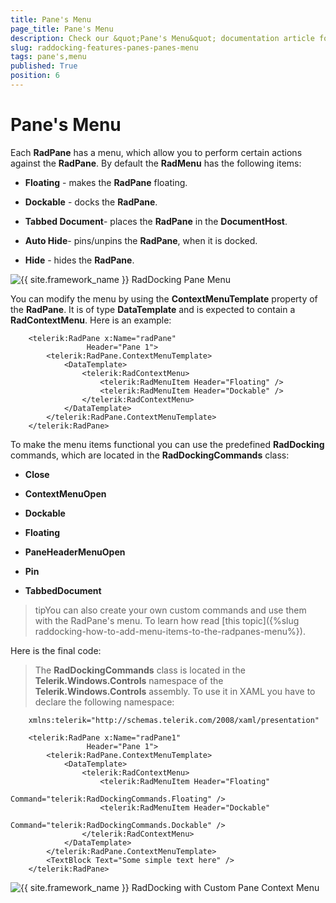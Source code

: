 ```yaml
---
title: Pane's Menu
page_title: Pane's Menu
description: Check our &quot;Pane's Menu&quot; documentation article for the RadDocking {{ site.framework_name }} control.
slug: raddocking-features-panes-panes-menu
tags: pane's,menu
published: True
position: 6
---
```


# Pane's Menu

Each __RadPane__ has a menu, which allow you to perform certain actions against the __RadPane__. By default the __RadMenu__ has the following items:

* __Floating__ - makes the __RadPane__ floating.

* __Dockable__ - docks the __RadPane__.

* __Tabbed Document__- places the __RadPane__ in the __DocumentHost__.

* __Auto Hide__- pins/unpins the __RadPane__, when it is docked.

* __Hide__ - hides the __RadPane__.

![{{ site.framework_name }} RadDocking Pane Menu](images/RadDocking_Features_Panes_Pane_Menu_01.png)

You can modify the menu by using the __ContextMenuTemplate__ property of the __RadPane__. It is of type __DataTemplate__ and is expected to contain a __RadContextMenu__. Here is an example:



```XAML
	<telerik:RadPane x:Name="radPane"
	             Header="Pane 1">
	    <telerik:RadPane.ContextMenuTemplate>
	        <DataTemplate>
	            <telerik:RadContextMenu>
	                <telerik:RadMenuItem Header="Floating" />
	                <telerik:RadMenuItem Header="Dockable" />
	            </telerik:RadContextMenu>
	        </DataTemplate>
	    </telerik:RadPane.ContextMenuTemplate>
	</telerik:RadPane>
```

To make the menu items functional you can use the predefined __RadDocking__ commands, which are located in the __RadDockingCommands__ class:

* __Close__

* __ContextMenuOpen__

* __Dockable__

* __Floating__

* __PaneHeaderMenuOpen__

* __Pin__

* __TabbedDocument__

>tipYou can also create your own custom commands and use them with the RadPane's menu. To learn how read [this topic]({%slug raddocking-how-to-add-menu-items-to-the-radpanes-menu%}).

Here is the final code:

>The __RadDockingCommands__ class is located in the __Telerik.Windows.Controls__ namespace of the __Telerik.Windows.Controls__ assembly. To use it in XAML you have to declare the following namespace:



```XAML
	xmlns:telerik="http://schemas.telerik.com/2008/xaml/presentation"
```



```XAML
	<telerik:RadPane x:Name="radPane1"
	             Header="Pane 1">
	    <telerik:RadPane.ContextMenuTemplate>
	        <DataTemplate>
	            <telerik:RadContextMenu>
	                <telerik:RadMenuItem Header="Floating"
	                                       Command="telerik:RadDockingCommands.Floating" />
	                <telerik:RadMenuItem Header="Dockable"
	                                       Command="telerik:RadDockingCommands.Dockable" />
	            </telerik:RadContextMenu>
	        </DataTemplate>
	    </telerik:RadPane.ContextMenuTemplate>
	    <TextBlock Text="Some simple text here" />
	</telerik:RadPane>
```

![{{ site.framework_name }} RadDocking with Custom Pane Context Menu](images/RadDocking_Features_Panes_Pane_Menu_02.png)
